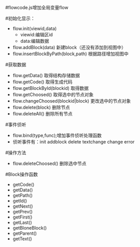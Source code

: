 #flowcode.js增加全局变量flow

#初始化显示：
  * flow.init(viewid,data)
    * viewid:编辑区id
    * data:编辑数据
  * flow.addBlock(data) 新建block（还没有添加到视图中）
  * flow.insertBlockByPath(block,path) 根据路径增加视图中

#获取数据
  * flow.getData() 取得结构存储数据
  * flow.getCode() 取得生成代码
  * flow.getBlockById(blockid) 取得数据
  * flow.getChoosed() 取得选中的节点对象
  * flow.changeChoosed(blockid|block) 更改选中的节点对象
  * flow.delete(block) 删除节点
  * flow.deleteAll() 删除所有节点

#事件侦听
  * flow.bind(type,func);增加事件侦听处理函数
  * 侦听事件有：init addblock delete textchange change error

#操作方法
  * flow.deleteChoosed() 删除选中节点


#Block操作函数
  * getCode()
  * getData()
  * getPath()
  * getId()
  * getNext()
  * getPrev()
  * getFirst()
  * getLast()
  * getBloneBlock()
  * getParent()
  * getText()
 